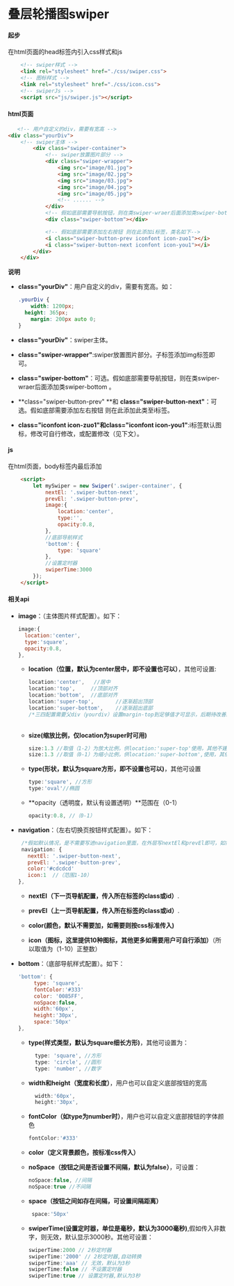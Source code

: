 # 叠层轮播图swiper

#### **起步**

在html页面的head标签内引入css样式和js

```html
	<!-- swiper样式 -->
	<link rel="stylesheet" href="./css/swiper.css">
  	<!-- 图标样式 -->
	<link rel="stylesheet" href="./css/icon.css">
  	<!-- swiperJs -->
  	<script src="js/swiper.js"></script>
```



#### **html页面**

```html
   <!-- 用户自定义的div，需要有宽高 -->
<div class="yourDiv">
    <!-- swiper主体 -->
        <div class="swiper-container">
            <!-- swiper放置图片部分 -->
            <div class="swiper-wrapper">
                <img src="image/01.jpg">
                <img src="image/02.jpg">
                <img src="image/03.jpg">
                <img src="image/04.jpg">
                <img src="image/05.jpg">
                <!-- ...... -->
            </div>
            <!-- 假如底部需要导航按钮，则在类swiper-wraer后面添加类swiper-bottom -->
            <div class="swiper-bottom"></div>

            <!-- 假如底部需要添加左右按钮 则在此添加i标签，类名如下-->
            <i class="swiper-button-prev iconfont icon-zuo1"></i>
            <i class="swiper-button-next iconfont icon-you1"></i>
        </div>
    </div>
```

**说明**

- **class="yourDiv"**：用户自定义的div，需要有宽高。如：

  ```css
  .yourDiv {
      width: 1200px;
  	height: 365px;
      margin: 200px auto 0;
  }
  ```

  

- **class="yourDiv"**：swiper主体。

- **class="swiper-wrapper"**:swiper放置图片部分。子标签添加img标签即可。

- **class="swiper-bottom"**：可选。假如底部需要导航按钮，则在类swiper-wraer后面添加类swiper-bottom 。

- **class="swiper-button-prev" **和 **class="swiper-button-next"**：可选。假如底部需要添加左右按钮 则在此添加此类至i标签。

- **class="iconfont icon-zuo1"**和**class="iconfont icon-you1"**:i标签默认图标，修改可自行修改，或配置修改（见下文）。



#### js

在html页面，body标签内最后添加

```html
    <script>
        let mySwiper = new Swiper('.swiper-container', {
            nextEl: '.swiper-button-next',
            prevEl: '.swiper-button-prev',
            image:{
                location:'center',
                type:'',
                opacity:0.8,
            },
            //底部导航样式
            'bottom': {
                type: 'square'
            },
            //设置定时器
            swiperTime:3000
        });
    </script>
```

#### 相关api

- **image**：（主体图片样式配置）。如下：

  ```js
  image:{
  	location:'center',
  	type:'square',
  	opacity:0.8,
  },
  ```

  - **location（位置，默认为center居中，即不设置也可以）**，其他可设置:

    ```js
    location:'center',   //居中
    location:'top',		//顶部对齐
    location:'bottom',	//底部对齐
    location:'super-top',		//逐渐超出顶部
    location:'super-bottom',	//逐渐超出底部
    /*三四配置需要父div（yourdiv）设置margin-top到足够值才可显示，后期待改善。*/
        
    ```

  - **size(缩放比例，仅location为super时可用)**

    ```js
    size:1.3 //取值（1-2）为放大比例，供location:'super-top'使用，其他不建议使用
    size:1.3 //取值（0-1）为缩小比例，供location:'super-bottom',使用，其他不建议使用
    ```

    

  - **type(形状，默认为square方形，即不设置也可以)**，其他可设置

    ```js
    type:'square', //方形
    type:'oval'//椭圆
    ```

  - **opacity（透明度，默认有设置透明）**范围在（0-1）

    ```js
    opacity:0.8, //（0-1）
    ```

- **navigation**：（左右切换页按钮样式配置）。如下：

  ```js
   /*假如默认情况，是不需要写进navigation里面，在外层写nextEl和prevEl即可，如需更多配置则需要写进里面。*/
   navigation: {
     nextEl: '.swiper-button-next',
     prevEl: '.swiper-button-prev',
     color:'#cdcdcd'
     icon:1  //（范围1-10）
  },
  ```

  - **nextEl（下一页导航配置，传入所在标签的class或id）**.

  - **prevEl（上一页导航配置，传入所在标签的class或id）**.

  - **color(颜色，默认不需要加，如需要则按css标准传入)**

  - **icon（图标，这里提供10种图标，其他更多如需要用户可自行添加）**（所以取值为（1-10）正整数）

- **bottom**：（底部导航样式配置）。如下：

  ```js
  'bottom': {
       type: 'square',
       fontColor:'#333'
       color: '0085FF',
       noSpace:false,
       width:'60px',
       height:'30px',
       space:'50px'
  },
  ```

  - **type(样式类型，默认为square细长方形)**，其他可设置为：

    ```js
      type: 'square', //方形
      type: 'circle', //圆形
      type: 'number', //数字
    ```

  - **width和height（宽度和长度）**，用户也可以自定义底部按钮的宽高

    ```js
      width:'60px',
      height:'30px',
    ```

  - **fontColor（如type为number时）**，用户也可以自定义底部按钮的字体颜色

    ```js
    fontColor:'#333'
    ```

  - **color（定义背景颜色，按标准css传入）**

  - **noSpace（按钮之间是否设置不间隔，默认为false）**，可设置：

    ```js
    noSpace:false, //间隔
    noSpace:true //不间隔
    ```

  - **space（按钮之间如存在间隔，可设置间隔距离）**

    ```js
     space:'50px'
    ```


  - **swiperTime(设置定时器，单位是毫秒，默认为3000毫秒)**,假如传入非数字，则无效，默认显示3000秒。其他可设置：

    ```js
    swiperTime:2000 // 2秒定时器
    swiperTime:'2000' // 2秒定时器,自动转换
    swiperTime:'aaa' // 无效，默认为3秒
    swiperTime:false // 不设置定时器
    swiperTime:true // 设置定时器,默认为3秒
    ```

    